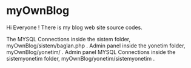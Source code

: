 # myOwnBlog
Hi Everyone !
There is my blog web site source codes.

The MYSQL Connections inside the sistem folder, myOwnBlog/sistem/baglan.php .
Admin panel inside the yonetim folder, myOwnBlog/yonetim/ .
Admin panel MYSQL Connections inside the sistemyonetim folder, myOwnBlog/yonetim/sistemyonetim .

